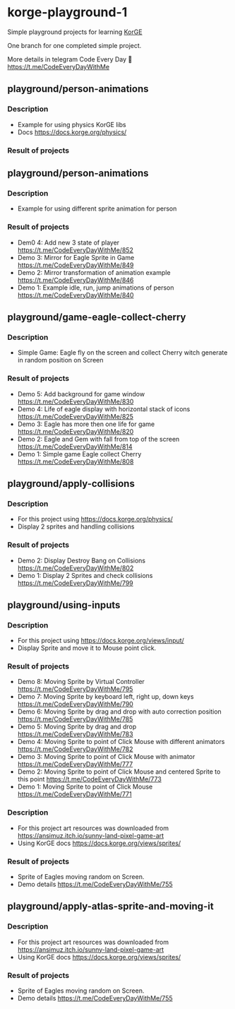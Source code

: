# korge-playground-1

Simple playground projects for learning [KorGE](https://docs.korge.org/getting-started/)

One branch for one completed simple project.

More details in telegram Code Every Day 🚀 https://t.me/CodeEveryDayWithMe 

## playground/person-animations

### Description
- Example for using physics KorGE libs 
- Docs https://docs.korge.org/physics/

### Result of projects

## playground/person-animations

### Description
- Example for using different sprite animation for person

### Result of projects
- Dem0 4: Add new 3 state of player https://t.me/CodeEveryDayWithMe/852
- Demo 3: Mirror for Eagle Sprite in Game https://t.me/CodeEveryDayWithMe/849
- Demo 2: Mirror transformation of animation example https://t.me/CodeEveryDayWithMe/846
- Demo 1: Example idle, run, jump animations of person https://t.me/CodeEveryDayWithMe/840

## playground/game-eagle-collect-cherry

### Description
- Simple Game: Eagle fly on the screen and collect Cherry witch generate in random position on Screen

### Result of projects
- Demo 5: Add background for game window https://t.me/CodeEveryDayWithMe/830
- Demo 4: Life of eagle display with horizontal stack of icons https://t.me/CodeEveryDayWithMe/825
- Demo 3: Eagle has more then one life for game https://t.me/CodeEveryDayWithMe/820
- Demo 2: Eagle and Gem with fall from top of the screen https://t.me/CodeEveryDayWithMe/814
- Demo 1: Simple game Eagle collect Cherry https://t.me/CodeEveryDayWithMe/808

## playground/apply-collisions

### Description
- For this project using https://docs.korge.org/physics/
- Display 2 sprites and handling collisions

### Result of projects
 - Demo 2: Display Destroy Bang on Collisions https://t.me/CodeEveryDayWithMe/802
 - Demo 1: Display 2 Sprites and check collisions https://t.me/CodeEveryDayWithMe/799

## playground/using-inputs

### Description
 - For this project using https://docs.korge.org/views/input/
 - Display Sprite and move it to Mouse point click.

### Result of projects
 - Demo 8: Moving Sprite by Virtual Controller https://t.me/CodeEveryDayWithMe/795
 - Demo 7: Moving Sprite by keyboard left, right up, down keys https://t.me/CodeEveryDayWithMe/790 
 - Demo 6: Moving Sprite by drag and drop with auto correction position https://t.me/CodeEveryDayWithMe/785
 - Demo 5: Moving Sprite by drag and drop https://t.me/CodeEveryDayWithMe/783
 - Demo 4: Moving Sprite to point of Click Mouse with different animators https://t.me/CodeEveryDayWithMe/782
 - Demo 3: Moving Sprite to point of Click Mouse with animator https://t.me/CodeEveryDayWithMe/777 
 - Demo 2: Moving Sprite to point of Click Mouse and centered Sprite to this point https://t.me/CodeEveryDayWithMe/773
 - Demo 1: Moving Sprite to point of Click Mouse https://t.me/CodeEveryDayWithMe/771

### Description
 - For this project art resources was downloaded from https://ansimuz.itch.io/sunny-land-pixel-game-art 
 - Using KorGE docs https://docs.korge.org/views/sprites/

### Result of projects
 - Sprite of Eagles moving random on Screen. 
 - Demo details https://t.me/CodeEveryDayWithMe/755

## playground/apply-atlas-sprite-and-moving-it

### Description 
 - For this project art resources was downloaded from https://ansimuz.itch.io/sunny-land-pixel-game-art 
 - Using KorGE docs https://docs.korge.org/views/sprites/

### Result of projects
 - Sprite of Eagles moving random on Screen. 
 - Demo details https://t.me/CodeEveryDayWithMe/755

